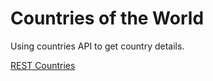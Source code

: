 # Countries of the World
<p>Using countries API to get country details.</p>
<a href="https://restcountries.com/">REST Countries</a>
